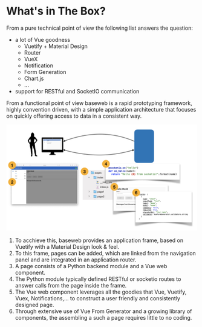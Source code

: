 # What's in The Box?

From a pure technical point of view the following list answers the question:

* a lot of Vue goodness
  * Vuetify + Material Design
  * Router
  * VueX
  * Notification
  * Form Generation
  * Chart.js
  * ...
* support for RESTful and SocketIO communication

From a functional point of view baseweb is a rapid prototyping framework, highly convention driven, with a simple application architecture that focuses on quickly offering access to data in a consistent way.

![Baseweb Overview](baseweb-overview.png)

1. To acchieve this, baseweb provides an application frame, based on Vuetify with a Material Design look & feel.
2. To this frame, pages can be added, which are linked from the navigation panel and are integrated in an application router.
3. A page consists of a Python backend module and a Vue web component.
4. The Python module typically defined RESTful or socketio routes to answer calls from the page inside the frame.
5. The Vue web component leverages all the goodies that Vue, Vuetify, Vuex, Notifications,... to construct a user friendly and consistently designed page.
6. Through extensive use of Vue From Generator and a growing library of components, the assembling a such a page requires little to no coding.
